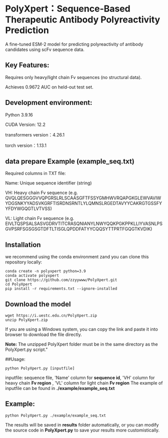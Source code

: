 # PolyXpert：Sequence-Based Therapeutic Antibody Polyreactivity Prediction
A fine-tuned ESM-2 model for predicting polyreactivity of  antibody candidates using scFv sequence data.

## Key Features:
Requires only heavy/light chain Fv sequences (no structural data).

Achieves 0.9672 AUC on held-out test set.

## Development environment:
Python 3.9.16

CUDA Version: 12.2

transformers version：4.26.1

torch version：1.13.1

## data prepare Example (example_seq.txt)
Required columns in TXT file:

Name: Unique sequence identifier (string)

VH: Heavy chain Fv sequence (e.g. QVQLQESGGGVVQPGRSLRLSCAASGFTFSSYGMHWVRQAPGKGLEWVAVIWYDGSNKYYADSVKGRFTISRDNSRNTLYLQMNSLRGEDTAVYYCAKRGTGSSFYYFDYWGQGTLVTVSS)

VL: Light chain Fv sequence (e.g. EIVLTQSPSALSASVGDRVTITCRASQNIANYLNWYQQKPGKPPKLLIYVASNLPSGVPSRFSGSGSGTDFTLTISGLQPDDFATYYCQQSYTTPRTFGQGTKVDIK)

## Installation
we recommend using the conda environment zand you can clone this repository locally:
```
conda create -n polyxpert python=3.9
conda activate polyxpert
git clone https://github.com/zzyywww/PolyXpert.git 
cd PolyXpert
pip install -r requirements.txt --ignore-installed
```

## Download the model
```
wget https://i.uestc.edu.cn/PolyXpert.zip
unzip PolyXpert.zip
```
If you are using a Windows system, you can copy the link and paste it into browser to download the file directly.

**Note:** The unzipped PolyXpert folder must be in the same directory as the PolyXpert.py script."

##Usage:

```
python PolyXpert.py [inputfile]
```
inputfile: sequence file, 'Name' column for **sequence id**, 'VH' column for heavy chain **Fv region** ,  'VL' column for light chain **Fv region** 
The example of inputfile can be found in **./example/example_seq.txt**

## Example:
```
python PolyXpert.py ./example/example_seq.txt
```
The results will be saved in **results** folder automatically, or you can modify the source code in **PolyXpert.py** to save your results more customistically.
